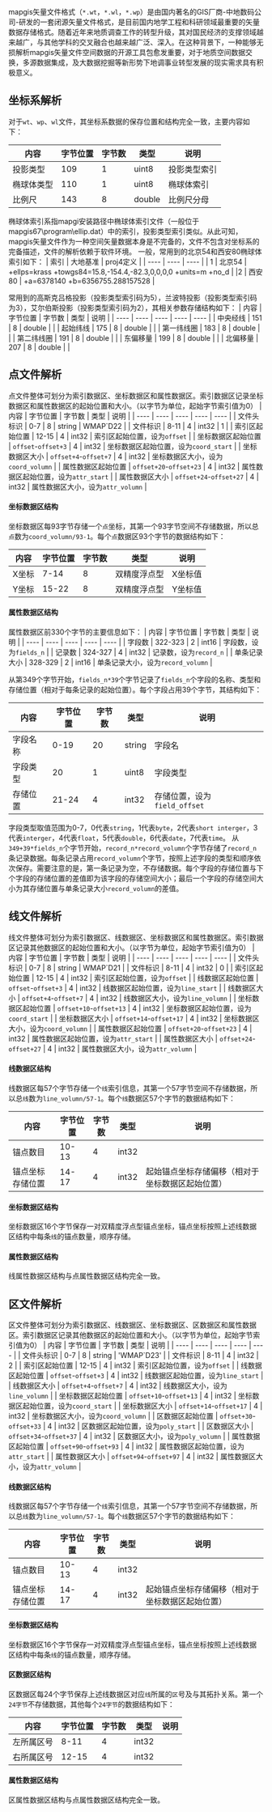 mapgis矢量文件格式（``*.wt``，``*.wl``，``*.wp``）是由国内著名的GIS厂商-中地数码公司-研发的一套闭源矢量文件格式，是目前国内地学工程和科研领域最重要的矢量数据存储格式。随着近年来地质调查工作的转型升级，其对国民经济的支撑领域越来越广，与其他学科的交叉融合也越来越广泛、深入。在这种背景下，一种能够无损解析mapgis矢量文件空间数据的开源工具包愈发重要，对于地质空间数据交换，多源数据集成，及大数据挖掘等新形势下地调事业转型发展的现实需求具有积极意义。


## 坐标系解析

对于``wt``、``wp``、``wl``文件，其坐标系数据的保存位置和结构完全一致，主要内容如下：

|  内容  | 字节位置  |  字节数   | 类型 | 说明  |
|  ----  | ----  |  ----  | ----  |  ----  | 
| 投影类型  | 109 |   1  |  uint8  |    投影类型索引   |
| 椭球体类型  | 110 |   1   |  uint8  | 椭球体索引  |
| 比例尺  | 143 |   8   |  double  | 比例尺分母  |   

椭球体索引系指mapgi安装路径中椭球体索引文件（一般位于mapgis67\program\ellip.dat）中的索引，投影类型索引类似。从此可知，mapgis矢量文件作为一种空间矢量数据本身是不完备的，文件不包含对坐标系的完备描述，文件的解析依赖于软件环境。
一般，常用到的北京54和西安80椭球体索引如下：
| 索引  | 大地基准  |   proj4定义   | 
|  ----  | ----  |  ----  |
| 1  | 北京54 |  +ellps=krass +towgs84=15.8,-154.4,-82.3,0,0,0,0 +units=m +no_d  |
|2  | 西安80 |  +a=6378140 +b=6356755.288157528 |

常用到的高斯克吕格投影（投影类型索引码为5），兰波特投影（投影类型索引码为3），艾尔伯斯投影（投影类型索引码为2），其相关参数存储结构如下：
|  内容  | 字节位置  |  字节数   | 类型 | 说明  |
|  ----  | ----  |  ----  | ----  |  ----  | 
| 中央经线  | 151 |   8  |  double  |       |
| 起始纬线  | 175 |   8   |  double  |   |
| 第一纬线圈  | 183 |   8   |  double  |   |
| 第二纬线圈  | 191 |   8   |  double  |   |
| 东偏移量  | 199 |   8   |  double  |   |
| 北偏移量  | 207 |   8   |  double  |   |




## 点文件解析
点文件整体可划分为索引数据区、坐标数据区和属性数据区。索引数据区记录坐标数据区和属性数据区的起始位置和大小。（以字节为单位，起始字节索引值为0）
|  内容  | 字节位置  |  字节数   | 类型 | 说明  |
|  ----  | ----  |  ----  | ----  |  ----  | 
| 文件头标识  | 0-7 |   8  |  string  |    WMAP`D22    |
| 文件标识  | 8-11 |   4   |  int32  | 1  |
| 索引区起始位置  | 12-15 |   4   |  int32  | 索引区起始位置，设为``offset``  |
| 坐标数据区起始位置  | ``offset``-``offset+3`` |   4   |  int32  | 坐标数据区起始位置，设为``coord_start``  |
| 坐标数据区大小 | ``offset+4``-``offset+7`` |   4   |  int32  | 坐标数据区大小，设为``coord_volumn``  |
| 属性数据区起始位置  | ``offset+20``-``offset+23`` |   4   |  int32  | 属性数据区起始位置，设为``attr_start``  |
| 属性数据区大小  | ``offset+24``-``offset+27`` |   4   |  int32  | 属性数据区大小，设为``attr_volumn``  |


#### 坐标数据区结构

坐标数据区每93字节存储一个``点``坐标，其第一个93字节空间不存储数据，所以总``点``数为``coord_volumn/93-1``。每个``点``数据区93个字节的数据结构如下：

|  内容  | 字节位置  |  字节数   | 类型 | 说明  |
|  ----  | ----  |  ----  | ----  |  ----  | 
| X坐标 | 7-14 |   8  |  双精度浮点型  |    X坐标值    |
| Y坐标  | 15-22 |   8   |  双精度浮点型  | Y坐标值  |


#### 属性数据区结构
属性数据区前330个字节的主要信息如下：
|  内容  | 字节位置  |  字节数   | 类型 | 说明  |
|  ----  | ----  |  ----  | ----  |  ----  | 
| 字段数  | 322-323 |   2  |  int16  |    字段数，设为``fields_n``    |
| 记录数  | 324-327 |   4   |  int32  | 记录数，设为``record_n``  |
| 单条记录大小  | 328-329 |   2   |  int16  | 单条记录大小，设为``record_volumn``  |

从第349个字节开始，``fields_n*39``个字节记录了``fields_n``个字段的名称、类型和存储位置（相对于每条记录的起始位置）。每个字段占用39个字节，其结构如下：

|  内容  | 字节位置  |  字节数   | 类型 | 说明  |
|  ----  | ----  |  ----  | ----  |  ----  | 
| 字段名称  | 0-19 |   20  |  string  |    字段名    |
| 字段类型  | 20 |   1   |  uint8  | 字段类型  |
| 存储位置  | 21-24 |   4   |  int32  | 存储位置，设为``field_offset``  |
字段类型取值范围为0-7，0代表``string``，1代表``byte``，2代表``short interger``，3代表``interger``，4代表``float``，5代表``double``，6代表``date``，7代表``time``。
从``349+39*fields_n``个字节开始，``record_n*record_volumn``个字节存储了``record_n``条记录数据。每条记录占用``record_volumn``个字节，按照上述字段的类型和顺序依次保存。需要注意的是，第一条记录为空，不存储数据。每个字段的存储位置与下个字段的存储位置的差值即为该字段的存储空间大小；最后一个字段的存储空间大小为其存储位置与单条记录大小``record_volumn``的差值。


## 线文件解析

线文件整体可划分为索引数据区、线数据区、坐标数据区和属性数据区。索引数据区记录其他数据区的起始位置和大小。（以字节为单位，起始字节索引值为0）
|  内容  | 字节位置  |  字节数   | 类型 | 说明  |
|  ----  | ----  |  ----  | ----  |  ----  | 
| 文件头标识  | 0-7 |   8  |  string  |    WMAP`D21    |
| 文件标识  | 8-11 |   4   |  int32  | 0  |
| 索引区起始位置  | 12-15 |   4   |  int32  | 索引区起始位置，设为``offset``  |
| 线数据区起始位置  | ``offset``-``offset+3`` |   4   |  int32  | 线数据区起始位置，设为``line_start``  |
| 线数据区大小 | ``offset+4``-``offset+7`` |   4   |  int32  | 线数据区大小，设为``line_volumn``  |
| 坐标数据区起始位置  | ``offset+10``-``offset+13`` |   4   |  int32  | 坐标数据区起始位置，设为``coord_start``  |
| 坐标数据区大小 | ``offset+14``-``offset+17`` |   4   |  int32  | 坐标数据区大小，设为``coord_volumn``  |
| 属性数据区起始位置  | ``offset+20``-``offset+23`` |   4   |  int32  | 属性数据区起始位置，设为``attr_start``  |
| 属性数据区大小  | ``offset+24``-``offset+27`` |   4   |  int32  | 属性数据区大小，设为``attr_volumn``  |

#### 线数据区结构

线数据区每57个字节存储一个``线``索引信息，其第一个57字节空间不存储数据，所以总``线``数为``line_volumn/57-1``。每个``线``数据区57个字节的数据结构如下：

|  内容  | 字节位置  |  字节数   | 类型 | 说明  |
|  ----  | ----  |  ----  | ----  |  ----  | 
| 锚点数目 | 10-13 |   4  |  int32  |        |
| 锚点坐标存储位置  | 14-17 |   4   | int32  | 起始锚点坐标存储偏移（相对于坐标数据区起始位置）  |



#### 坐标数据区结构

坐标数据区16个字节保存一对双精度浮点型锚点坐标，锚点坐标按照上述线数据区结构中每条``线``的锚点数量，顺序存储。


#### 属性数据区结构
线属性数据区结构与点属性数据区结构完全一致。


## 区文件解析


区文件整体可划分为索引数据区、线数据区、坐标数据区、区数据区和属性数据区。索引数据区记录其他数据区的起始位置和大小。（以字节为单位，起始字节索引值为0）
|  内容  | 字节位置  |  字节数   | 类型 | 说明  |
|  ----  | ----  |  ----  | ----  |  ----  | 
| 文件头标识  | 0-7 |   8  |  string  |    'WMAP`D23'    |
| 文件标识  | 8-11 |   4   |  int32  | 2  |
| 索引区起始位置  | 12-15 |   4   |  int32  | 索引区起始位置，设为``offset``  |
| 线数据区起始位置  | ``offset``-``offset+3`` |   4   |  int32  | 线数据区起始位置，设为``line_start``  |
| 线数据区大小 | ``offset+4``-``offset+7`` |   4   |  int32  | 线数据区大小，设为``line_volumn``  |
| 坐标数据区起始位置  | ``offset+10``-``offset+13`` |   4   |  int32  | 坐标数据区起始位置，设为``coord_start``  |
| 坐标数据区大小 | ``offset+14``-``offset+17`` |   4   |  int32  | 坐标数据区大小，设为``coord_volumn``  |
| 区数据区起始位置  | ``offset+30``-``offset+33`` |   4   |  int32  | 区数据区起始位置，设为``poly_start``  |
| 区数据区大小  | ``offset+34``-``offset+37`` |   4   |  int32  | 区数据区大小，设为``poly_volumn``  |
| 属性数据区起始位置  | ``offset+90``-``offset+93`` |   4   |  int32  | 属性数据区起始位置，设为``attr_start``  |
| 属性数据区大小  | ``offset+94``-``offset+97`` |   4   |  int32  | 属性数据区大小，设为``attr_volumn``  |

#### 线数据区结构

线数据区每57个字节存储一个``线``索引信息，其第一个57字节空间不存储数据，所以总``线``数为``line_volumn/57-1``。每个``线``数据区57个字节的数据结构如下：

|  内容  | 字节位置  |  字节数   | 类型 | 说明  |
|  ----  | ----  |  ----  | ----  |  ----  | 
| 锚点数目 | 10-13 |   4  |  int32  |        |
| 锚点坐标存储位置  | 14-17 |   4   | int32  | 起始锚点坐标存储偏移（相对于坐标数据区起始位置）  |



#### 坐标数据区结构

坐标数据区16个字节保存一对双精度浮点型锚点坐标，锚点坐标按照上述线数据区结构中每条``线``的锚点数量，顺序存储。


#### 区数据区结构

区数据区每24个字节保存上述线数据区对应``线``所属的``区``号及与其拓扑关系。第一个``24字节``不存储数据，其他每个``24字节``的数据结构如下：

|  内容  | 字节位置  |  字节数   | 类型 | 说明  |
|  ----  | ----  |  ----  | ----  |  ----  | 
| 左所属区号 | 8-11 |   4  |  int32  |        |
| 右所属区号 | 12-15 |   4   | int32  |   |




#### 属性数据区结构
区属性数据区结构与点属性数据区结构完全一致。






